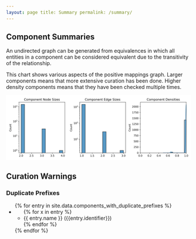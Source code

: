 ```yaml
---
layout: page title: Summary permalink: /summary/
---
```


## Component Summaries

An undirected graph can be generated from equivalences in which all entities in a component can be considered equivalent
due to the transitivity of the relationship.

This chart shows various aspects of the positive mappings graph. Larger components means that more extensive curation
has been done. Higher density components means that they have been checked multiple times.

<img src="https://raw.githubusercontent.com/biomappings/biomappings/master/docs/img/components.png" alt="Comparison"/>

## Curation Warnings

### Duplicate Prefixes

<ul>
{% for entry in site.data.components_with_duplicate_prefixes %}
    <li><ul>
    {% for x in entry %}
        <li>
            {{ entry.name }} ({{entry.identifier}})
        </li>
    {% endfor %}
    </ul></li>
{% endfor %}
</ul>
